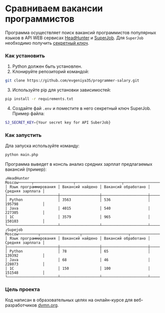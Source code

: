 # Сравниваем вакансии программистов
Программа осуществляет поиск вакансий программистов популярных языков в API WEB сервисах [HeadHunter](https://hh.ru/) и [SuperJob](https://superjob.ru/). 
Для `SuperJob` необходимо получить [секретный ключ](https://api.superjob.ru/register).

### Как установить

1. Python должен быть установлен.
2. Клонируйте репозиторий командой:
```bash
git clone https://github.com/evgeniya35/programmer-salary.git
```
3. Используйте pip для установки зависимостей:
```bash
pip install -r requirements.txt
```
4. Создайте фай `.env` и поместите в него секретный ключ SuperJob. Пример файла:
```bash
SJ_SECRET_KEY={Your secret key for API SuberJob}
```

### Как запустить
Дла запуска используйте команду:
```bash
python main.php
```
Программа выведет в консль анализ средних зарплат предлагаемых вакансий (пример):
```
┌HeadHunter Moscow──────┬──────────────────┬─────────────────────┬──────────────────┐
│ Язык программирования │ Вакансий найдено │ Вакансий обработано │ Средняя зарплата │
├───────────────────────┼──────────────────┼─────────────────────┼──────────────────┤
│ Python                │ 3563             │ 536                 │ 195798           │
│ Java                  │ 4015             │ 540                 │ 227305           │
│ 1C                    │ 3579             │ 965                 │ 150103           │
└───────────────────────┴──────────────────┴─────────────────────┴──────────────────┘
┌Supejob Moscow─────────┬──────────────────┬─────────────────────┬──────────────────┐
│ Язык программирования │ Вакансий найдено │ Вакансий обработано │ Средняя зарплата │
├───────────────────────┼──────────────────┼─────────────────────┼──────────────────┤
│ Python                │ 78               │ 65                  │ 139392           │
│ Java                  │ 68               │ 46                  │ 228073           │
│ 1C                    │ 150              │ 100                 │ 151548           │
└───────────────────────┴──────────────────┴─────────────────────┴──────────────────┘
```

### Цель проекта

Код написан в образовательных целях на онлайн-курсе для веб-разработчиков [dvmn.org](https://dvmn.org/).
